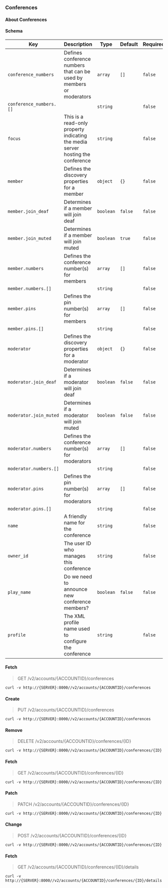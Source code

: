 ### Conferences

#### About Conferences

#### Schema

Key | Description | Type | Default | Required
--- | ----------- | ---- | ------- | --------
`conference_numbers` | Defines conference numbers that can be used by members or moderators | `array` | `[]` | `false`
`conference_numbers.[]` |   | `string` |   | `false`
`focus` | This is a read-only property indicating the media server hosting the conference | `string` |   | `false`
`member` | Defines the discovery properties for a member | `object` | `{}` | `false`
`member.join_deaf` | Determines if a member will join deaf | `boolean` | `false` | `false`
`member.join_muted` | Determines if a member will join muted | `boolean` | `true` | `false`
`member.numbers` | Defines the conference number(s) for members | `array` | `[]` | `false`
`member.numbers.[]` |   | `string` |   | `false`
`member.pins` | Defines the pin number(s) for members | `array` | `[]` | `false`
`member.pins.[]` |   | `string` |   | `false`
`moderator` | Defines the discovery properties for a moderator | `object` | `{}` | `false`
`moderator.join_deaf` | Determines if a moderator will join deaf | `boolean` | `false` | `false`
`moderator.join_muted` | Determines if a moderator will join muted | `boolean` | `false` | `false`
`moderator.numbers` | Defines the conference number(s) for moderators | `array` | `[]` | `false`
`moderator.numbers.[]` |   | `string` |   | `false`
`moderator.pins` | Defines the pin number(s) for moderators | `array` | `[]` | `false`
`moderator.pins.[]` |   | `string` |   | `false`
`name` | A friendly name for the conference | `string` |   | `false`
`owner_id` | The user ID who manages this conference | `string` |   | `false`
`play_name` | Do we need to announce new conference members? | `boolean` | `false` | `false`
`profile` | The XML profile name used to configure the conference | `string` |   | `false`


#### Fetch

> GET /v2/accounts/{ACCOUNTID}/conferences

```curl
curl -v http://{SERVER}:8000//v2/accounts/{ACCOUNTID}/conferences
```

#### Create

> PUT /v2/accounts/{ACCOUNTID}/conferences

```curl
curl -v http://{SERVER}:8000//v2/accounts/{ACCOUNTID}/conferences
```

#### Remove

> DELETE /v2/accounts/{ACCOUNTID}/conferences/{ID}

```curl
curl -v http://{SERVER}:8000//v2/accounts/{ACCOUNTID}/conferences/{ID}
```

#### Fetch

> GET /v2/accounts/{ACCOUNTID}/conferences/{ID}

```curl
curl -v http://{SERVER}:8000//v2/accounts/{ACCOUNTID}/conferences/{ID}
```

#### Patch

> PATCH /v2/accounts/{ACCOUNTID}/conferences/{ID}

```curl
curl -v http://{SERVER}:8000//v2/accounts/{ACCOUNTID}/conferences/{ID}
```

#### Change

> POST /v2/accounts/{ACCOUNTID}/conferences/{ID}

```curl
curl -v http://{SERVER}:8000//v2/accounts/{ACCOUNTID}/conferences/{ID}
```

#### Fetch

> GET /v2/accounts/{ACCOUNTID}/conferences/{ID}/details

```curl
curl -v http://{SERVER}:8000//v2/accounts/{ACCOUNTID}/conferences/{ID}/details
```

